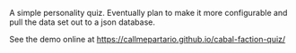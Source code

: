 A simple personality quiz. Eventually plan to make it more configurable and pull the data set out to a json database.

See the demo online at https://callmepartario.github.io/cabal-faction-quiz/
